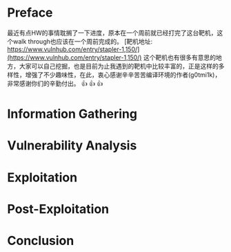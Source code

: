 
# Preface
最近有点HW的事情耽搁了一下进度，原本在一个周前就已经打完了这台靶机，这个walk through也应该在一个周前完成的。
[靶机地址: https://www.vulnhub.com/entry/stapler-1,150/](https://www.vulnhub.com/entry/stapler-1,150/)
这个靶机也有很多有意思的地方，大家可以自己挖掘，也是目前为止我遇到的靶机中比较丰富的，正是这样的多样性，增强了不少趣味性，在此，衷心感谢辛辛苦苦编译环境的作者(g0tmi1k)，非常感谢你们的辛勤付出。 :thumbsup:  :thumbsup:  :thumbsup:

# Information Gathering


# Vulnerability Analysis
 

# Exploitation

# Post-Exploitation


# Conclusion